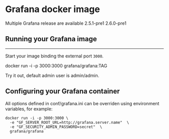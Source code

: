 # Grafana docker image


Multiple Grafana release are available
2.5.1-pre1
2.6.0-pre1


## Running your Grafana image
--------------------------

Start your image binding the external port `3000`.

   docker run -i -p 3000:3000 grafana/grafana:TAG

Try it out, default admin user is admin/admin.


## Configuring your Grafana container

All options defined in conf/grafana.ini can be overriden using environment variables, for example:

```
docker run -i -p 3000:3000 \
  -e "GF_SERVER_ROOT_URL=http://grafana.server.name"  \
  -e "GF_SECURITY_ADMIN_PASSWORD=secret"  \
  grafana/grafana
```



